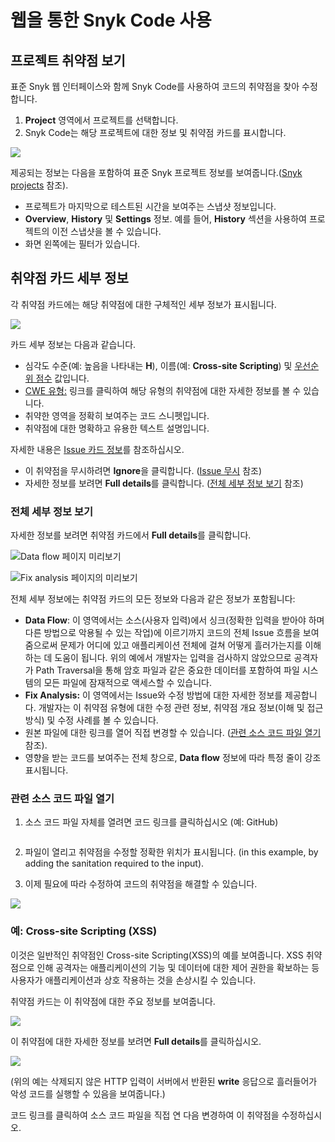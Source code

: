 # 웹을 통한 Snyk Code 사용

## 프로젝트 취약점 보기

표준 Snyk 웹 인터페이스와 함께 Snyk Code를 사용하여 코드의 취약점을 찾아 수정합니다.

1. **Project** 영역에서 프로젝트를 선택합니다.
2. Snyk Code는 해당 프로젝트에 대한 정보 및 취약점 카드를 표시합니다.

![](../../.gitbook/assets/snykcofe\_priority\_score.png)

제공되는 정보는 다음을 포함하여 표준 Snyk 프로젝트 정보를 보여줍니다.([Snyk projects](https://support.snyk.io/hc/en-us/sections/360004724958-Snyk-projects) 참조).

* 프로젝트가 마지막으로 테스트된 시간을 보여주는 스냅샷 정보입니다.
* **Overview**, **History** 및 **Settings** 정보. 예를 들어, **History** 섹션을 사용하여 프로젝트의 이전 스냅샷을 볼 수 있습니다.
* 화면 왼쪽에는 필터가 있습니다.

## 취약점 카드 세부 정보

각 취약점 카드에는 해당 취약점에 대한 구체적인 세부 정보가 표시됩니다.

![](../../.gitbook/assets/snykcode\_issue\_card.png)

카드 세부 정보는 다음과 같습니다.

* 심각도 수준(예: 높음을 나타내는 **H**), 이름(예: **Cross-site Scripting**) 및 [우선순위 점수](https://docs.snyk.io/fixing-and-prioritizing-issues/starting-to-fix-vulnerabilities/snyk-priority-score) 값입니다.
* [CWE 유형:](https://cwe.mitre.org/data/index.html) 링크를 클릭하여 해당 유형의 취약점에 대한 자세한 정보를 볼 수 있습니다.
* 취약한 영역을 정확히 보여주는 코드 스니펫입니다.
* 취약점에 대한 명확하고 유용한 텍스트 설명입니다.

자세한 내용은 [Issue 카드 정보](../../getting-started/introduction-to-snyk-projects/issue-card-information.md)를 참조하십시오.

* 이 취약점을 무시하려면 **Ignore**을 클릭합니다. ([Issue 무시](broken-reference) 참조)
* 자세한 정보를 보려면 **Full details**를 클릭합니다. ([전체 세부 정보 보기](using-snyk-code-web.md#undefined-2) 참조)

### 전체 세부 정보 보기

자세한 정보를 보려면 취약점 카드에서 **Full details**를 클릭합니다.

![Data flow 페이지 미리보기](../../.gitbook/assets/data-flow.png)

![Fix analysis 페이지의 미리보기](../../.gitbook/assets/fix-analysis.png)

전체 세부 정보에는 취약점 카드의 모든 정보와 다음과 같은 정보가 포함됩니다:

* **Data Flow**: 이 영역에서는 소스(사용자 입력)에서 싱크(정확한 입력을 받아야 하며 다른 방법으로 악용될 수 있는 작업)에 이르기까지 코드의 전체 Issue 흐름을 보여줌으로써 문제가 어디에 있고 애플리케이션 전체에 걸쳐 어떻게 흘러가는지를 이해하는 데 도움이 됩니다. 위의 예에서 개발자는 입력을 검사하지 않았으므로 공격자가 Path Traversal을 통해 암호 파일과 같은 중요한 데이터를 포함하여 파일 시스템의 모든 파일에 잠재적으로 액세스할 수 있습니다.
* **Fix Analysis:** 이 영역에서는 Issue와 수정 방법에 대한 자세한 정보를 제공합니다. 개발자는 이 취약점 유형에 대한 수정 관련 정보, 취약점 개요 정보(이해 및 접근 방식) 및 수정 사례를 볼 수 있습니다.
* 원본 파일에 대한 링크를 열어 직접 변경할 수 있습니다. ([관련 소스 코드 파일 열기](using-snyk-code-web.md#undefined-3) 참조).
* 영향을 받는 코드를 보여주는 전체 창으로, **Data flow** 정보에 따라 특정 줄이 강조 표시됩니다.

### 관련 소스 코드 파일 열기

1.  소스 코드 파일 자체를 열려면 코드 링크를 클릭하십시오 (예: GitHub)

    <img src="../../.gitbook/assets/link.png" alt="" data-size="original">
2. 파일이 열리고 취약점을 수정할 정확한 위치가 표시됩니다. (in this example, by adding the sanitation required to the input).
3. 이제 필요에 따라 수정하여 코드의 취약점을 해결할 수 있습니다.

![](../../.gitbook/assets/open-code2.png)

### 예: Cross-site Scripting (XSS)

이것은 일반적인 취약점인 Cross-site Scripting(XSS)의 예를 보여줍니다. XSS 취약점으로 인해 공격자는 애플리케이션의 기능 및 데이터에 대한 제어 권한을 확보하는 등 사용자가 애플리케이션과 상호 작용하는 것을 손상시킬 수 있습니다.

취약점 카드는 이 취약점에 대한 주요 정보를 보여줍니다.

![](../../.gitbook/assets/snykcode\_issue\_card.png)

이 취약점에 대한 자세한 정보를 보려면 **Full details**를 클릭하십시오.

![](../../.gitbook/assets/xss-2.png)

(위의 예는 삭제되지 않은 HTTP 입력이 서버에서 반환된 **write** 응답으로 흘러들어가 악성 코드를 실행할 수 있음을 보여줍니다.)

코드 링크를 클릭하여 소스 코드 파일을 직접 연 다음 변경하여 이 취약점을 수정하십시오.
